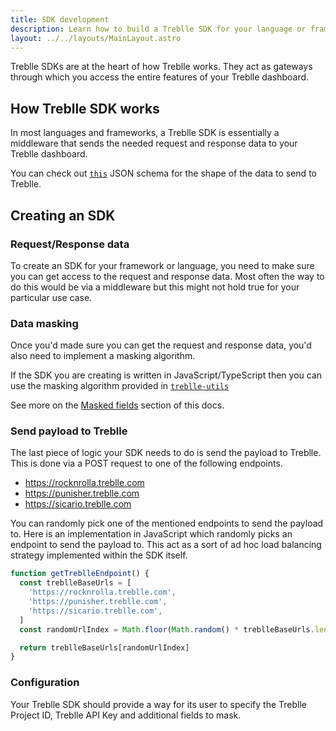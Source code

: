 ```yaml
---
title: SDK development
description: Learn how to build a Treblle SDK for your language or framework.
layout: ../../layouts/MainLayout.astro
---
```


Treblle SDKs are at the heart of how Treblle works. They act as gateways through which you access the entire features of your Treblle dashboard.

## How Treblle SDK works

In most languages and frameworks, a Treblle SDK is essentially a middleware that sends the needed request and response data to your Treblle dashboard.

You can check out [`this`](https://github.com/Treblle/treblle-utils/blob/develop/treblle-payload-schema.json) JSON schema for the shape of the data to send to Treblle.

## Creating an SDK

### Request/Response data

To create an SDK for your framework or language, you need to make sure you can get access to the request and response data. Most often the way to do this would be via a middleware but this might not hold true for your particular use case.

### Data masking

Once you'd made sure you can get the request and response data, you'd also need to implement a masking algorithm.

If the SDK you are creating is written in JavaScript/TypeScript then you can use the masking algorithm provided in [`treblle-utils`](https://github.com/treblle/treblle-utils)

See more on the [Masked fields](/en/security/masked-fields) section of this docs.

### Send payload to Treblle

The last piece of logic your SDK needs to do is send the payload to Treblle. This is done via a POST request to one of the following endpoints.

- https://rocknrolla.treblle.com
- https://punisher.treblle.com
- https://sicario.treblle.com

You can randomly pick one of the mentioned endpoints to send the payload to. Here is an implementation in JavaScript which randomly picks an endpoint to send the payload to. This act as a sort of ad hoc load balancing strategy implemented within the SDK itself.

```js
function getTreblleEndpoint() {
  const treblleBaseUrls = [
    'https://rocknrolla.treblle.com',
    'https://punisher.treblle.com',
    'https://sicario.treblle.com',
  ]
  const randomUrlIndex = Math.floor(Math.random() * treblleBaseUrls.length)

  return treblleBaseUrls[randomUrlIndex]
}
```

### Configuration

Your Treblle SDK should provide a way for its user to specify the Treblle Project ID, Treblle API Key and additional fields to mask.
